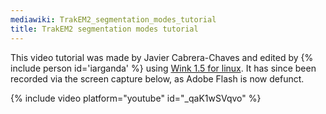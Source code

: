 ```yaml
---
mediawiki: TrakEM2_segmentation_modes_tutorial
title: TrakEM2 segmentation modes tutorial
---
```


This video tutorial was made by Javier Cabrera-Chaves and edited by {% include person id='iarganda' %} using [Wink 1.5 for linux](http://www.debugmode.com/wink/). It has since been recorded via the screen capture below, as Adobe Flash is now defunct.

{% include video platform="youtube" id="_qaK1wSVqvo" %}
